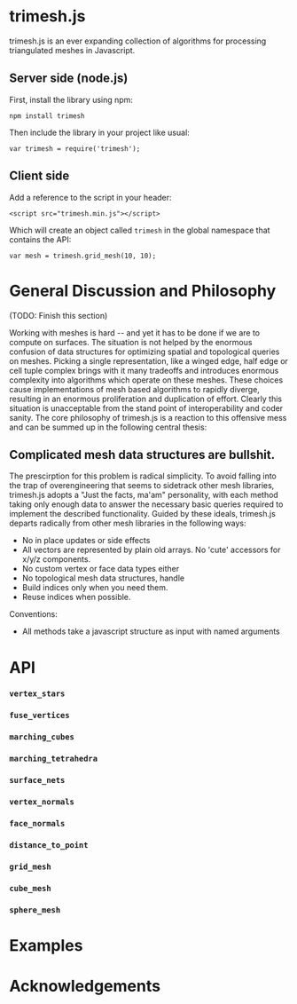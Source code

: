 # trimesh.js

trimesh.js is an ever expanding collection of algorithms for processing triangulated meshes in Javascript.

## Server side (node.js)

First, install the library using npm:

    npm install trimesh
    
Then include the library in your project like usual:

    var trimesh = require('trimesh');


## Client side

Add a reference to the script in your header:

    <script src="trimesh.min.js"></script>
    
Which will create an object called `trimesh` in the global namespace that contains the API:

    var mesh = trimesh.grid_mesh(10, 10);

# General Discussion and Philosophy

(TODO: Finish this section)

Working with meshes is hard -- and yet it has to be done if we are to compute on surfaces. The situation is not helped by the enormous confusion of data structures for optimizing spatial and topological queries on meshes. Picking a single representation, like a winged edge, half edge or cell tuple complex brings with it many tradeoffs and introduces enormous complexity into algorithms which operate on these meshes. These choices cause implementations of mesh based algorithms to rapidly diverge, resulting in an enormous proliferation and duplication of effort. Clearly this situation is unacceptable from the stand point of interoperability and coder sanity.  The core philosophy of trimesh.js is a reaction to this offensive mess and can be summed up in the following central thesis:

## Complicated mesh data structures are bullshit.

The prescirption for this problem is radical simplicity. To avoid falling into the trap of overengineering that seems to sidetrack other mesh libraries, trimesh.js adopts a "Just the facts, ma'am" personality, with each method taking only enough data to answer the necessary basic queries required to implement the described functionality. Guided by these ideals, trimesh.js departs radically from other mesh libraries in the following ways:

* No in place updates or side effects
* All vectors are represented by plain old arrays.  No 'cute' accessors for x/y/z components.
* No custom vertex or face data types either
* No topological mesh data structures, handle 
* Build indices only when you need them.
* Reuse indices when possible.

Conventions:

* All methods take a javascript structure as input with named arguments


# API

### `vertex_stars`

### `fuse_vertices`

### `marching_cubes`

### `marching_tetrahedra`

### `surface_nets`

### `vertex_normals`

### `face_normals`

### `distance_to_point`

### `grid_mesh`

### `cube_mesh`

### `sphere_mesh` 

# Examples

# Acknowledgements





